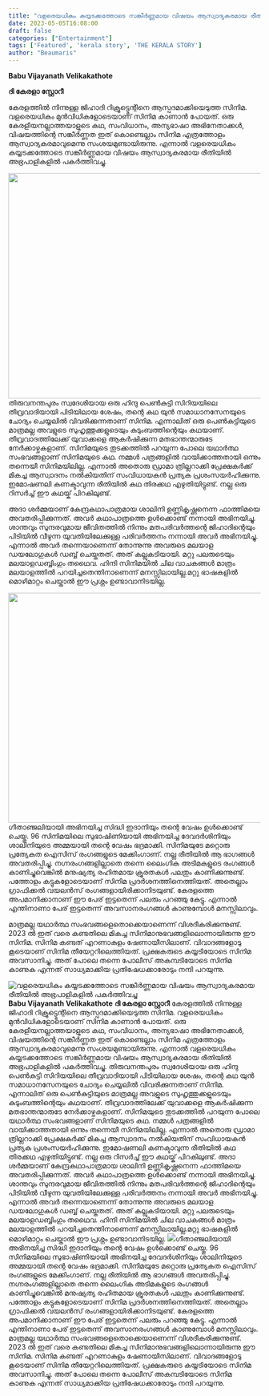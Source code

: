 ```yaml
---
title: "വളരെയധികം കയ്യടക്കത്തോടെ സങ്കീർണ്ണമായ വിഷയം ആസ്വാദ്യകരമായ രീതിയിൽ അഭ്രപാളികളിൽ പകർത്തിവച്ചു"
date: 2023-05-05T16:08:00
draft: false
categories: ["Entertainment"]
tags: ['Featured', 'kerala story', 'THE KERALA STORY']
author: "Beaumaris"
---
```


<strong>Babu Vijayanath Velikakathote </strong>

<strong>ദി കേരളാ സ്റ്റോറീ</strong>

കേരളത്തിൽ നിന്നുള്ള ജിഹാദി റിക്രൂട്ട്മെന്റിനെ ആസ്പദമാക്കിയെടുത്ത സിനിമ. വളരെയധികം മുൻവിധികളോടെയാണ് സിനിമ കാണാൻ പോയത്. ഒരു കേരളീയനല്ലാത്തയാളുടെ കഥ, സംവിധാനം, അന്യഭാഷാ അഭിനേതാക്കൾ, വിഷയത്തിന്റെ സങ്കീർണ്ണത ഇത് കൊണ്ടെല്ലാം സിനിമ എത്രത്തോളം ആസ്വാദ്യകരമാവുമെന്നു സംശയമുണ്ടായിരുന്നു. എന്നാൽ വളരെയധികം കയ്യടക്കത്തോടെ സങ്കീർണ്ണമായ വിഷയം ആസ്വാദ്യകരമായ രീതിയിൽ അഭ്രപാളികളിൽ പകർത്തിവച്ചു.

<img class="size-large wp-image-394527 aligncenter" src="https://cdn.boolokam.com/articles/2023/05/1rr-1024x576.jpeg" alt="" width="800" height="450" />തിരുവനന്തപുരം സ്വദേശിയായ ഒരു ഹിന്ദു പെൺകുട്ടി സിറിയയിലെ തീവ്രവാദിയായി പിടിയിലായ ശേഷം, തന്റെ കഥ യുൻ സമാധാനസേനയുടെ ചോദ്യം ചെയ്യലിൽ വിവരിക്കുന്നതാണ് സിനിമ. എന്നാലിത് ഒരു പെൺകുട്ടിയുടെ മാത്രമല്ല അവളുടെ സുഹൃത്തുക്കളുടെയും കുടുംബത്തിന്റെയും കഥയാണ്. തീവ്രവാദത്തിലേക്ക് യുവാക്കളെ ആകർഷിക്കുന്ന മതഭാന്തന്മാരുടേ നേർക്കാഴ്ചകളാണ്. സിനിമയുടെ തുടക്കത്തിൽ പറയുന്ന പോലെ യഥാർത്ഥ സംഭവങ്ങളാണ് സിനിമയുടെ കഥ. നമ്മൾ പത്രങ്ങളിൽ വായിക്കാത്തതായി ഒന്നും തന്നെയീ സിനിമയിലില്ല. എന്നാൽ അതൊരു ഡ്രാമാ ത്രില്ലറാക്കി പ്രേക്ഷകർക്ക് മികച്ച ആസ്വാദനം നൽകിയതിന് സംവിധായകൻ പ്രത്യക പ്രശംസയർഹിക്കുന്നു. ഇമോഷണലി കണക്ടാവുന്ന രീതിയിൽ കഥ തിരക്കഥ എഴുതിയിട്ടുണ്ട്. നല്ല ഒരു റിസർച്ച് ഈ കഥയ്ക് പിറകിലുണ്ട്.

അദാ ശർമ്മയാണ് കേന്ദ്രകഥാപാത്രമായ ശാലിനി ഉണ്ണികൃഷ്ണനെന്ന ഫാത്തിമയെ അവതരിപ്പിക്കുന്നത്. അവർ കഥാപാത്രത്തെ ഉൾക്കൊണ്ട് നന്നായി അഭിനയിച്ചു. ശാന്തവും സുന്ദരവുമായ ജീവിതത്തിൽ നിന്നും മതപരിവർത്തന്റെ ജിഹാദിന്റെയും പിടിയിൽ വീഴുന്ന യുവതിയിലേക്കുള്ള പരിവർത്തനം നന്നായി അവർ അഭിനയിച്ചു. എന്നാൽ അവർ തന്നെയാണെന്ന് തോന്നുന്നു അവരുടെ മലയാള ഡയലോഗുകൾ ഡബ്ബ് ചെയ്തതത്. അത് കല്ലുകടിയായി. മറ്റു പലരുടെയും മലയാളഡബ്ബിംഗും തഥൈവ. ഹിന്ദി സിനിമയിൽ ചില വാചകങ്ങൾ മാത്രം മലയാളത്തിൽ പറയിച്ചതെന്തിനാണെന്ന് മനസ്സിലായില്ല.മറ്റു ഭാഷകളിൽ മൊഴിമാറ്റം ചെയ്താൽ ഈ പ്രശ്നം ഉണ്ടാവാനിടയില്ല.

<img class=" wp-image-394528 aligncenter" src="https://cdn.boolokam.com/articles/2023/05/www.webp" alt="" width="815" height="459" />ഗീതാഞ്ജലിയായി അഭിനയിച്ച സിദ്ധി ഇദാനിയും തന്റെ വേഷം ഉൾക്കൊണ്ട് ചെയ്തു. 96 സിനിമയിലെ സുഭാഷിണിയായി അഭിനയിച്ച ദേവദർശിനിയും ശാലിനിയുടെ അമ്മയായി തന്റെ വേഷം ഭദ്രമാക്കി. സിനിമയുടേ മറ്റൊരു പ്രത്യേകത ഐസിസ് രംഗങ്ങളുടെ മേക്കിംഗാണ്. നല്ല രീതിയിൽ ആ ഭാഗങ്ങൾ അവതരിപ്പിച്ചു. നഗ്നരംഗങ്ങളില്ലാതെ തന്നെ ലൈംഗിക അടിമകളുടെ രംഗങ്ങൾ കാണിച്ചുവെങ്കിൽ മനുഷ്യത്യ രഹിതമായ ക്രൂരതകൾ പലതും കാണിക്കുന്നുണ്ട്. പത്തോളം കട്ടുകളോടെയാണ് സിനിമ പ്രദർശനത്തിനെത്തിയത്. അതെല്ലാം ഗ്രാഫിക്കൽ വയലൻസ് രംഗങ്ങളായിരിക്കാനിടയുണ്ട്.
കേരളത്തെ അപമാനിക്കാനാണ് ഈ പേര് ഇട്ടതെന്ന് പലരും പറഞ്ഞു കേട്ടു. എന്നാൽ എന്തിനാണാ പേര് ഇട്ടതെന്ന് അവസാനരംഗങ്ങൾ കാണുമ്പോൾ മനസ്സിലാവും.

മാത്രമല്ല യഥാർത്ഥ സംഭവങ്ങളെതൊക്കെയാണെന്ന് വിശദീകരിക്കുന്നുണ്ട്. 2023 ൽ ഇത് വരെ കണ്ടതിലെ മികച്ച സിനിമാനുഭവങ്ങളിലൊന്നായിരുന്നു ഈ സിനിമ. സിനിമ കണ്ടത് എറണാകുളം ഷേണായീസിലാണ്. വിവാദങ്ങളോടു കൂടെയാണ് സിനിമ തീയേറ്ററിലെത്തിയത്. പ്രക്ഷകരുടെ കയ്യടിയോടെ സിനിമ അവസാനിച്ചു. അത് പോലെ തന്നെ പോലീസ് അകമ്പടിയോടെ സിനിമ കാണുക എന്നത് സാധ്യമാക്കിയ പ്രതിഷേധക്കാരോടും നന്ദി പറയുന്നു.


![വളരെയധികം കയ്യടക്കത്തോടെ സങ്കീർണ്ണമായ വിഷയം ആസ്വാദ്യകരമായ രീതിയിൽ അഭ്രപാളികളിൽ പകർത്തിവച്ചു](https://cdn.boolokam.com/articles/2023/05/1rr-1024x576.jpeg)**Babu Vijayanath Velikakathote** **ദി കേരളാ സ്റ്റോറീ** കേരളത്തിൽ നിന്നുള്ള ജിഹാദി റിക്രൂട്ട്മെന്റിനെ ആസ്പദമാക്കിയെടുത്ത സിനിമ. വളരെയധികം മുൻവിധികളോടെയാണ് സിനിമ കാണാൻ പോയത്. ഒരു കേരളീയനല്ലാത്തയാളുടെ കഥ, സംവിധാനം, അന്യഭാഷാ അഭിനേതാക്കൾ, വിഷയത്തിന്റെ സങ്കീർണ്ണത ഇത് കൊണ്ടെല്ലാം സിനിമ എത്രത്തോളം ആസ്വാദ്യകരമാവുമെന്നു സംശയമുണ്ടായിരുന്നു. എന്നാൽ വളരെയധികം കയ്യടക്കത്തോടെ സങ്കീർണ്ണമായ വിഷയം ആസ്വാദ്യകരമായ രീതിയിൽ അഭ്രപാളികളിൽ പകർത്തിവച്ചു. തിരുവനന്തപുരം സ്വദേശിയായ ഒരു ഹിന്ദു പെൺകുട്ടി സിറിയയിലെ തീവ്രവാദിയായി പിടിയിലായ ശേഷം, തന്റെ കഥ യുൻ സമാധാനസേനയുടെ ചോദ്യം ചെയ്യലിൽ വിവരിക്കുന്നതാണ് സിനിമ. എന്നാലിത് ഒരു പെൺകുട്ടിയുടെ മാത്രമല്ല അവളുടെ സുഹൃത്തുക്കളുടെയും കുടുംബത്തിന്റെയും കഥയാണ്. തീവ്രവാദത്തിലേക്ക് യുവാക്കളെ ആകർഷിക്കുന്ന മതഭാന്തന്മാരുടേ നേർക്കാഴ്ചകളാണ്. സിനിമയുടെ തുടക്കത്തിൽ പറയുന്ന പോലെ യഥാർത്ഥ സംഭവങ്ങളാണ് സിനിമയുടെ കഥ. നമ്മൾ പത്രങ്ങളിൽ വായിക്കാത്തതായി ഒന്നും തന്നെയീ സിനിമയിലില്ല. എന്നാൽ അതൊരു ഡ്രാമാ ത്രില്ലറാക്കി പ്രേക്ഷകർക്ക് മികച്ച ആസ്വാദനം നൽകിയതിന് സംവിധായകൻ പ്രത്യക പ്രശംസയർഹിക്കുന്നു. ഇമോഷണലി കണക്ടാവുന്ന രീതിയിൽ കഥ തിരക്കഥ എഴുതിയിട്ടുണ്ട്. നല്ല ഒരു റിസർച്ച് ഈ കഥയ്ക് പിറകിലുണ്ട്. അദാ ശർമ്മയാണ് കേന്ദ്രകഥാപാത്രമായ ശാലിനി ഉണ്ണികൃഷ്ണനെന്ന ഫാത്തിമയെ അവതരിപ്പിക്കുന്നത്. അവർ കഥാപാത്രത്തെ ഉൾക്കൊണ്ട് നന്നായി അഭിനയിച്ചു. ശാന്തവും സുന്ദരവുമായ ജീവിതത്തിൽ നിന്നും മതപരിവർത്തന്റെ ജിഹാദിന്റെയും പിടിയിൽ വീഴുന്ന യുവതിയിലേക്കുള്ള പരിവർത്തനം നന്നായി അവർ അഭിനയിച്ചു. എന്നാൽ അവർ തന്നെയാണെന്ന് തോന്നുന്നു അവരുടെ മലയാള ഡയലോഗുകൾ ഡബ്ബ് ചെയ്തതത്. അത് കല്ലുകടിയായി. മറ്റു പലരുടെയും മലയാളഡബ്ബിംഗും തഥൈവ. ഹിന്ദി സിനിമയിൽ ചില വാചകങ്ങൾ മാത്രം മലയാളത്തിൽ പറയിച്ചതെന്തിനാണെന്ന് മനസ്സിലായില്ല.മറ്റു ഭാഷകളിൽ മൊഴിമാറ്റം ചെയ്താൽ ഈ പ്രശ്നം ഉണ്ടാവാനിടയില്ല. ![](https://cdn.boolokam.com/articles/2023/05/www.webp)ഗീതാഞ്ജലിയായി അഭിനയിച്ച സിദ്ധി ഇദാനിയും തന്റെ വേഷം ഉൾക്കൊണ്ട് ചെയ്തു. 96 സിനിമയിലെ സുഭാഷിണിയായി അഭിനയിച്ച ദേവദർശിനിയും ശാലിനിയുടെ അമ്മയായി തന്റെ വേഷം ഭദ്രമാക്കി. സിനിമയുടേ മറ്റൊരു പ്രത്യേകത ഐസിസ് രംഗങ്ങളുടെ മേക്കിംഗാണ്. നല്ല രീതിയിൽ ആ ഭാഗങ്ങൾ അവതരിപ്പിച്ചു. നഗ്നരംഗങ്ങളില്ലാതെ തന്നെ ലൈംഗിക അടിമകളുടെ രംഗങ്ങൾ കാണിച്ചുവെങ്കിൽ മനുഷ്യത്യ രഹിതമായ ക്രൂരതകൾ പലതും കാണിക്കുന്നുണ്ട്. പത്തോളം കട്ടുകളോടെയാണ് സിനിമ പ്രദർശനത്തിനെത്തിയത്. അതെല്ലാം ഗ്രാഫിക്കൽ വയലൻസ് രംഗങ്ങളായിരിക്കാനിടയുണ്ട്. കേരളത്തെ അപമാനിക്കാനാണ് ഈ പേര് ഇട്ടതെന്ന് പലരും പറഞ്ഞു കേട്ടു. എന്നാൽ എന്തിനാണാ പേര് ഇട്ടതെന്ന് അവസാനരംഗങ്ങൾ കാണുമ്പോൾ മനസ്സിലാവും. മാത്രമല്ല യഥാർത്ഥ സംഭവങ്ങളെതൊക്കെയാണെന്ന് വിശദീകരിക്കുന്നുണ്ട്. 2023 ൽ ഇത് വരെ കണ്ടതിലെ മികച്ച സിനിമാനുഭവങ്ങളിലൊന്നായിരുന്നു ഈ സിനിമ. സിനിമ കണ്ടത് എറണാകുളം ഷേണായീസിലാണ്. വിവാദങ്ങളോടു കൂടെയാണ് സിനിമ തീയേറ്ററിലെത്തിയത്. പ്രക്ഷകരുടെ കയ്യടിയോടെ സിനിമ അവസാനിച്ചു. അത് പോലെ തന്നെ പോലീസ് അകമ്പടിയോടെ സിനിമ കാണുക എന്നത് സാധ്യമാക്കിയ പ്രതിഷേധക്കാരോടും നന്ദി പറയുന്നു.
